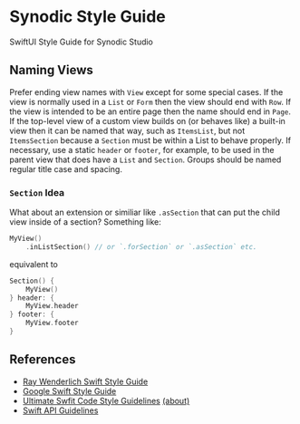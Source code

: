 # Synodic Style Guide

SwiftUI Style Guide for Synodic Studio

## Naming Views

Prefer ending view names with `View` except for some special cases. If the view is normally used in a `List` or `Form` then the view should end with `Row`. If the view is intended to be an entire page then the name should end in `Page`. If the top-level view of a custom view builds on (or behaves like) a built-in view then it can be named that way, such as `ItemsList`, but not `ItemsSection` because a `Section` must be within a List to behave properly. If necessary, use a static `header` or `footer`, for example, to be used in the parent view that does have a `List` and `Section`. Groups should be named regular title case and spacing.

### `Section` Idea

What about an extension or similiar like `.asSection` that can put the child view inside of a section? Something like:

```swift
MyView()
	.inListSection() // or `.forSection` or `.asSection` etc.
```

equivalent to

```swift
Section() {
	MyView()
} header: {
	MyView.header
} footer: {
	MyView.footer
}
```

## References

- [Ray Wenderlich Swift Style Guide](https://github.com/raywenderlich/swift-style-guide)
- [Google Swift Style Guide](https://google.github.io/swift/)
- [Ultimate Swfit Code Style Guidelines](https://github.com/lazarevzubov/Ultimate-Swift-Code-Style-Guidelines) [(about)](https://betterprogramming.pub/finding-the-ultimate-swift-code-style-guidelines-59025a7c163c)
- [Swift API Guidelines](https://www.swift.org/documentation/api-design-guidelines/)
